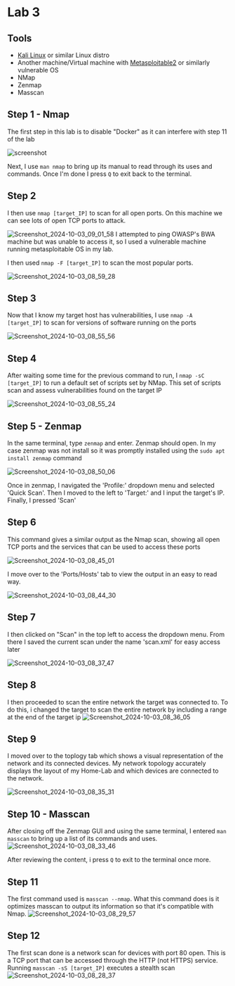 # Lab 3

## Tools
* [Kali Linux](https://www.kali.org/get-kali/#kali-platforms) or similar Linux distro
* Another machine/Virtual machine with [Metasploitable2](https://sourceforge.net/projects/metasploitable/files/Metasploitable2/) or similarly vulnerable OS 
* NMap
* Zenmap
* Masscan


## Step 1 - Nmap
The first step in this lab is to disable "Docker" as it can interfere with step 11 of the lab

![screenshot](img/kali-linux-2024.3-vmware-amd64-2024-10-03-04-25-03.png)

Next, I use `man nmap` to bring up its manual to read through its uses and commands. Once I'm done I press `Q` to exit back to the terminal.

## Step 2
I then use `nmap [target_IP]` to scan for all open ports. On this machine we can see lots of open TCP ports to attack.

![Screenshot_2024-10-03_09_01_58](img/Screenshot_2024-10-03_07_41_38.png)
I attempted to ping OWASP's BWA machine but was unable to access it, so I used a vulnerable machine running metasploitable OS in my lab.

I then used `nmap -F [target_IP]` to scan the most popular ports.

![Screenshot_2024-10-03_08_59_28](img/Screenshot_2024-10-03_07_58_13.png)

## Step 3
Now that I know my target host has vulnerabilities, I use `nmap -A [target_IP]` to scan for versions of software running on the ports

![Screenshot_2024-10-03_08_55_56](img/Screenshot_2024-10-03_07_59_28.png)

## Step 4
After waiting some time for the previous command to run, I `nmap -sC [target_IP]` to run a default set of scripts set by NMap. This set of scripts scan and assess vulnerabilities found on the target IP

![Screenshot_2024-10-03_08_55_24](img/Screenshot_2024-10-03_08_07_09.png)

## Step 5 - Zenmap
In the same terminal, type `zenmap` and enter. Zenmap should open. In my case zenmap was not install so it was promptly installed using the `sudo apt install zenmap` command

![Screenshot_2024-10-03_08_50_06](img/Screenshot_2024-10-03_08_17_55.png)

Once in zenmap, I navigated the 'Profile:' dropdown menu and selected 'Quick Scan'. Then I moved to the left to 'Target:' and I input the target's IP. Finally, I pressed 'Scan'

## Step 6
This command gives a similar output as the Nmap scan, showing all open TCP ports and the services that can be used to access these ports

![Screenshot_2024-10-03_08_45_01](img/Screenshot_2024-10-03_08_18_04.png)

I move over to the 'Ports/Hosts' tab to view the output in an easy to read way.

![Screenshot_2024-10-03_08_44_30](img/Screenshot_2024-10-03_08_19_14.png)

## Step 7
I then clicked on "Scan" in the top left to access the dropdown menu. From there I saved the current scan under the name 'scan.xml' for easy access later

![Screenshot_2024-10-03_08_37_47](img/Screenshot_2024-10-03_08_23_04.png)

## Step 8
I then proceeded to scan the entire network the target was connected to. To do this, i changed the target to scan the entire network by including a range at the end of the target ip
![Screenshot_2024-10-03_08_36_05](img/Screenshot_2024-10-03_08_28_37.png)

## Step 9
I moved over to the toplogy tab which shows a visual representation of the network and its connected devices. My network topology accurately displays the layout of my Home-Lab and which devices are connected to the network.

![Screenshot_2024-10-03_08_35_31](img/Screenshot_2024-10-03_08_29_57.png)

## Step 10 - Masscan
After closing off the Zenmap GUI and using the same terminal, I entered `man masscan` to bring up a list of its commands and uses.
![Screenshot_2024-10-03_08_33_46](img/Screenshot_2024-10-03_08_35_31.png)

After reviewing the content, i press `Q` to exit to the terminal once more.

## Step 11
The first command used is `masscan --nmap`. What this command does is it optimizes masscan to output its information so that it's compatible with Nmap.
![Screenshot_2024-10-03_08_29_57](img/Screenshot_2024-10-03_08_36_05.png)

## Step 12
The first scan done is a network scan for devices with port 80 open. This is a TCP port that can be accessed through the HTTP (not HTTPS) service. Running `masscan -sS [target_IP]` executes a stealth scan
![Screenshot_2024-10-03_08_28_37](img/Screenshot_2024-10-03_08_37_47.png)

